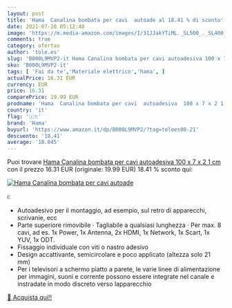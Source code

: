 ```yaml
---
layout: post
title: 'Hama  Canalina bombata per cavi  autoade al 18.41 % di sconto'
date: 2021-07-20 05:12:48
image: 'https://m.media-amazon.com/images/I/31JJakYTiML._SL500_._SL400_.jpg'
comments: true
category: ofertas
author: 'tole.es'
slug: 'B000L9MVP2-it Hama Canalina bombata per cavi autoadesiva 100 x 7 x 2 1 cm'
sku: 'B000L9MVP2-it'
tags: [ 'Fai da te','Materiale elettrico','hama', ]
actualPrice: 16.31 EUR
currency: EUR
price: 16.31
comparePrice: 19.99 EUR
prodname: 'Hama  Canalina bombata per cavi  autoadesiva  100 x 7 x 2 1 cm'
country: 'it'
flag: '🇮🇹'
brand: 'Hama'
buyurl: 'https://www.amazon.it/dp/B000L9MVP2/?tag=tolees00-21'
descuento: '18.41'
average: '18.045'
---
```


Puoi trovare [Hama  Canalina bombata per cavi  autoadesiva  100 x 7 x 2 1 cm](https://www.amazon.it/dp/B000L9MVP2/?tag=tolees00-21) con il prezzo 16.31 EUR (originale: 19.99 EUR) 18.41 % sconto qui:

[![Hama  Canalina bombata per cavi  autoade](https://m.media-amazon.com/images/I/31JJakYTiML._SL500_._SL400_.jpg)](https://www.amazon.it/dp/B000L9MVP2/?tag=tolees00-21)

ℹ️:

- Autoadesivo per il montaggio, ad esempio, sul retro di apparecchi, scrivanie, ecc
- Parte superiore rimovibile · Tagliabile a qualsiasi lunghezza · Per max. 8 cavi, ad es. 1x Power, 1x Antenna, 2x HDMI, 1x Network, 1x Scart, 1x YUV, 1x ODT.
- Fissaggio individuale con viti o nastro adesivo
- Design accattivante, semicircolare e poco applicato (altezza solo 21 mm)
- Per i televisori a schermo piatto a parete, le varie linee di alimentazione per immagini, suoni e corrente possono essere integrate nel canale e instradate in modo discreto verso lapparecchio

[🛒 Acquista qui!!](https://www.amazon.it/dp/B000L9MVP2/?tag=tolees00-21)

